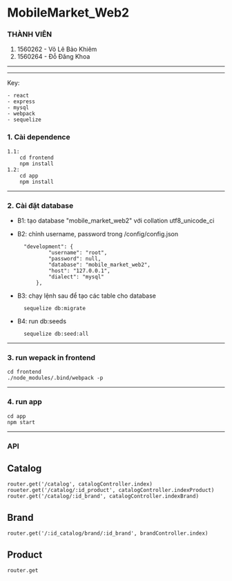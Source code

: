 # MobileMarket_Web2

### **THÀNH VIÊN**

1. 1560262 - Võ Lê Bảo Khiêm
2. 1560264 - Đỗ Đăng Khoa

*******************************************************************************************************************************
-------------------------------------------------------------------------------------------------------------------------------
Key:

	- react 
	- express
	- mysql 
	- webpack
	- sequelize


### 1. Cài dependence

	1.1: 
		cd frontend
		npm install
	1.2:
		cd app
		npm install


-------------------------------------------------------------------------------------------------------------------------------

### 2. Cài đặt database

- B1: tạo database "mobile_market_web2" với collation utf8_unicode_ci
- B2: chỉnh username, password trong /config/config.json

		"development": {
				"username": "root",
				"password": null,
				"database": "mobile_market_web2",
				"host": "127.0.0.1",
				"dialect": "mysql"
			},

- B3: chạy lệnh sau để tạo các table cho database

		sequelize db:migrate

- B4: run db:seeds

		sequelize db:seed:all
	

------------------------------------------------------------------------------------------------------------------------------
### 3. run wepack in frontend 

	cd frontend
	./node_modules/.bind/webpack -p

------------------------------------------------------------------------------------------------------------------------------
### 4. run app

	cd app
	npm start


----------------------------------------------------------------------------------------------------------------
### API

## Catalog
    router.get('/catalog', catalogController.index)
    roueter.get('/catalog/:id_product', catalogController.indexProduct)
    router.get('/catalog/:id_brand', catalogController.indexBrand)

## Brand
    router.get('/:id_catalog/brand/:id_brand', brandController.index)

## Product
    router.get

